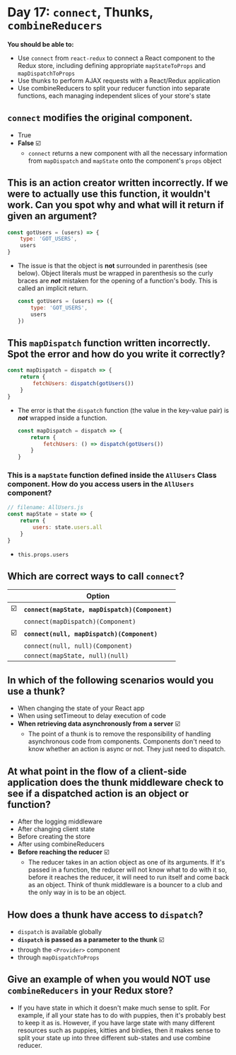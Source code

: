 # Day 17: `connect`, Thunks, `combineReducers`

**You should be able to:**
- Use `connect` from `react-redux` to connect a React component to the Redux store, including defining appropriate `mapStateToProps` and `mapDispatchToProps`
- Use thunks to perform AJAX requests with a React/Redux application
- Use combineReducers to split your reducer function into separate functions, each managing independent slices of your store's state


## `connect` modifies the original component.

- True
- **False** ☑️
  - `connect` returns a new component with all the necessary information from `mapDispatch` and `mapState` onto the component's `props` object


## This is an action creator written incorrectly. If we were to actually use this function, it wouldn't work. Can you spot why and what will it return if given an argument?

```js
const gotUsers = (users) => {
    type: 'GOT_USERS',
    users
}
```

- The issue is that the object is **not** surrounded in parenthesis (see below). Object literals must be wrapped in parenthesis so the curly braces are ***not*** mistaken for the opening of a function's body. This is called an implicit return.
  ```js
  const gotUsers = (users) => ({
      type: 'GOT_USERS',
      users
  })
  ```


## This `mapDispatch` function written incorrectly. Spot the error and how do you write it correctly?

```js
const mapDispatch = dispatch => {
    return {
        fetchUsers: dispatch(gotUsers())
    }
}
```

- The error is that the `dispatch` function (the value in the key-value pair) is ***not*** wrapped inside a function.
  ```js
  const mapDispatch = dispatch => {
      return {
          fetchUsers: () => dispatch(gotUsers())
      }
  }
  ```


### This is a `mapState` function defined inside the `AllUsers` Class component. How do you access users in the `AllUsers` component?

```js
// filename: AllUsers.js
const mapState = state => {
    return {
        users: state.users.all
    }
}
```

- `this.props.users`


## Which are correct ways to call `connect`?

|   | Option |
| - | ------ |
| ☑️ | **`connect(mapState, mapDispatch)(Component)`** |
|   | `connect(mapDispatch)(Component)` |
| ☑️ | **`connect(null, mapDispatch)(Component)`** |
|   | `connect(null, null)(Component)` |
|   | `connect(mapState, null)(null)` |


## In which of the following scenarios would you use a thunk?

- When changing the state of your React app
- When using setTimeout to delay execution of code
- **When retrieving data asynchronously from a server** ☑️
  - The point of a thunk is to remove the responsibility of handling asynchronous code from components. Components don't need to know whether an action is async or not. They just need to dispatch.


## At what point in the flow of a client-side application does the thunk middleware check to see if a dispatched action is an object or function?

- After the logging middleware
- After changing client state
- Before creating the store
- After using combineReducers
- **Before reaching the reducer** ☑️
  - The reducer takes in an action object as one of its arguments. If it's passed in a function, the reducer will not know what to do with it so, before it reaches the reducer, it will need to run itself and come back as an object. Think of thunk middleware is a bouncer to a club and the only way in is to be an object.


## How does a thunk have access to `dispatch`?

- `dispatch` is available globally
- **`dispatch` is passed as a parameter to the thunk** ☑️
- through the `<Provider>` component
- through `mapDispatchToProps`


## Give an example of when you would **NOT** use `combineReducers` in your Redux store?

- If you have state in which it doesn't make much sense to split. For example, if all your state has to do with puppies, then it's probably best to keep it as is. However, if you have large state with many different resources such as puppies, kitties and birdies, then it makes sense to split your state up into three different sub-states and use combine reducer.
